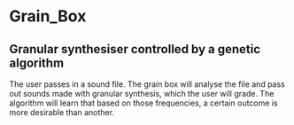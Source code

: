 # Grain_Box
## Granular synthesiser controlled by a genetic algorithm

The user passes in a sound file. The grain box will analyse the file and pass out sounds made with granular synthesis, which the user will grade. The algorithm will learn that based on those frequencies, a certain outcome is more desirable than another.
